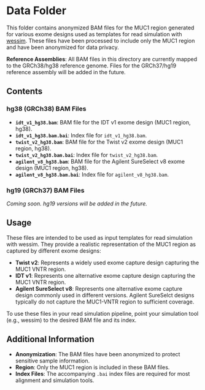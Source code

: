 # Data Folder

This folder contains anonymized BAM files for the MUC1 region generated for various exome designs used as templates for read simulation with [wessim](https://github.com/bioinformatics-centre/wessim). These files have been processed to include only the MUC1 region and have been anonymized for data privacy.

**Reference Assemblies**: All BAM files in this directory are currently mapped to the GRCh38/hg38 reference genome. Files for the GRCh37/hg19 reference assembly will be added in the future.

## Contents

### hg38 (GRCh38) BAM Files

- **`idt_v1_hg38.bam`**: BAM file for the IDT v1 exome design (MUC1 region, hg38).
- **`idt_v1_hg38.bam.bai`**: Index file for `idt_v1_hg38.bam`.
- **`twist_v2_hg38.bam`**: BAM file for the Twist v2 exome design (MUC1 region, hg38).
- **`twist_v2_hg38.bam.bai`**: Index file for `twist_v2_hg38.bam`.
- **`agilent_v8_hg38.bam`**: BAM file for the Agilent SureSelect v8 exome design (MUC1 region, hg38).
- **`agilent_v8_hg38.bam.bai`**: Index file for `agilent_v8_hg38.bam`.

### hg19 (GRCh37) BAM Files

_Coming soon. hg19 versions will be added in the future._

## Usage

These files are intended to be used as input templates for read simulation with wessim. They provide a realistic representation of the MUC1 region as captured by different exome designs:

- **Twist v2**: Represents a widely used exome capture design capturing the MUC1 VNTR region.
- **IDT v1**: Represents one alternative exome capture design capturing the MUC1 VNTR region.
- **Agilent SureSelect v8**: Represents one alternative exome capture design commonly used in different versions. Agilent SureSelct designs typically do not capture the MUC1-VNTR region to sufficient coverage.

To use these files in your read simulation pipeline, point your simulation tool (e.g., wessim) to the desired BAM file and its index.

## Additional Information

- **Anonymization**: The BAM files have been anonymized to protect sensitive sample information.
- **Region**: Only the MUC1 region is included in these BAM files.
- **Index Files**: The accompanying `.bai` index files are required for most alignment and simulation tools.

